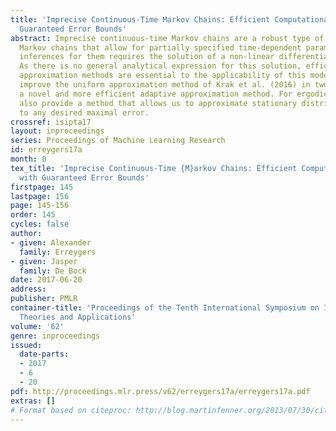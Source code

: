 ```yaml
---
title: 'Imprecise Continuous-Time Markov Chains: Efficient Computational Methods with
  Guaranteed Error Bounds'
abstract: Imprecise continuous-time Markov chains are a robust type of continuous-time
  Markov chains that allow for partially specified time-dependent parameters. Computing
  inferences for them requires the solution of a non-linear differential equation.
  As there is no general analytical expression for this solution, efficient numerical
  approximation methods are essential to the applicability of this model. We here
  improve the uniform approximation method of Krak et al. (2016) in two ways and propose
  a novel and more efficient adaptive approximation method. For ergodic chains, we
  also provide a method that allows us to approximate stationary distributions up
  to any desired maximal error.
crossref: isipta17
layout: inproceedings
series: Proceedings of Machine Learning Research
id: erreygers17a
month: 0
tex_title: 'Imprecise Continuous-Time {M}arkov Chains: Efficient Computational Methods
  with Guaranteed Error Bounds'
firstpage: 145
lastpage: 156
page: 145-156
order: 145
cycles: false
author:
- given: Alexander
  family: Erreygers
- given: Jasper
  family: De Bock
date: 2017-06-20
address: 
publisher: PMLR
container-title: 'Proceedings of the Tenth International Symposium on Imprecise Probability:
  Theories and Applications'
volume: '62'
genre: inproceedings
issued:
  date-parts:
  - 2017
  - 6
  - 20
pdf: http://proceedings.mlr.press/v62/erreygers17a/erreygers17a.pdf
extras: []
# Format based on citeproc: http://blog.martinfenner.org/2013/07/30/citeproc-yaml-for-bibliographies/
---
```

